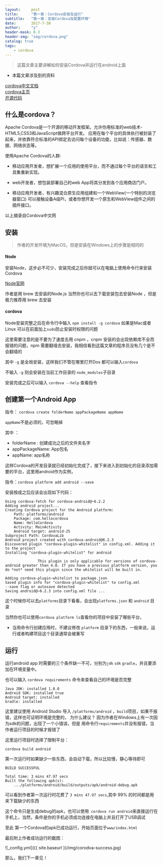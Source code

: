 ```yaml
---
layout:     post
title:      "第一章：Cordova安装及运行"
subtitle:   "第一章：安装Cordova及配置环境"
date:       2017-7-30
author:     "y"
header-mask: 0.3
header-img: "img/cordova.png"
catalog: true
tags:
    - cordova
---
```


> 这篇文章主要讲解如何安装Cordova并运行在android上面

* 本篇文章涉及到的资料

[cordova中文文档](http://cordova.axuer.com/docs/zh-cn/latest/)<br>
[cordova主页](https://cordova.apache.org/)<br>
[开源代码](https://github.com/apache?utf8=%E2%9C%93&q=cordova&type=&language=)<br>


## 什么是cordova？

Apache Cordova是一个开源的移动开发框架。允许你用标准的web技术-HTML5,CSS3和JavaScript做跨平台开发。 应用在每个平台的具体执行被封装了起来，并依靠符合标准的API绑定去访问每个设备的功能，比如说：传感器、数据、网络状态等。

使用Apache Cordova的人群:

* 移动应用开发者，想扩展一个应用的使用平台，而不通过每个平台的语言和工具集重新实现。

* web开发者，想包装部署自己的web App将其分发到各个应用商店门户。

* 移动应用开发者，有兴趣混合原生应用组建和一个WebView(一个特别的浏览器窗口) 可以接触设备A级PI，或者你想开发一个原生和WebView组件之间的插件接口。

以上摘录自Cordova中文网
        
## 安装


> 作者的开发环境为MacOS，但是安装在Windows上的步骤是相同的

#### Node

安装Node，这步必不可少，安装完成之后你就可以在电脑上使用命令行来安装Cordova

[Node官网](https://nodejs.org/en/download/)

作者是用 brew 去安装的Node.js 当然你也可以去下载安装包去安装Node ，但是极力推荐用 brew 去安装


#### cordova

Node安装完整之后在命令行中输入 `npm install -g cordova` 如果是Mac或者Linux 可以在前面加上`sudo`防止安装时权限的问题

这里需要注意的是不要为了速度去用 cnpm ，cnpm 安装的会出现依赖库不全而报错的问题，npm 需要翻墙去安装，我相信看到这篇文章的程序员没有几个是不会翻墙的

其中 `-g` 是全局安装，这样我们不管在哪里打开Dos 都可以输入`cordova`

不输入 `-g` 则会安装在当前工作目录的 `node_modules`子目录

安装完成之后可以输入 `cordova --help` 查看指令

## 创建第一个Android App


指令： `cordova create folderName appPackageName appName`

`appName`不是必须的，可忽略掉

其中 ：

* folderName : 创建成功之后的文件夹名字
* appPackageName: App包名
* appName: app名称


这样Cordova的开发目录就已经初始化完成了，接下来进入到初始化的目录添加需要的平台，这里用android作为实例，

指令：`cordova platform add android --save`

安装按成之后应该会出现如下代码：


	Using cordova-fetch for cordova-android@~6.2.2
	Adding android project...
	Creating Cordova project for the Android platform:
		Path: platforms/android
		Package: com.hellocordova
		Name: HelloCordova
		Activity: MainActivity
		Android target: android-25
	Subproject Path: CordovaLib
	Android project created with cordova-android@6.2.3
	Discovered plugin "cordova-plugin-whitelist" in config.xml. Adding it to the project
	Installing "cordova-plugin-whitelist" for android
	
	               This plugin is only applicable for versions of cordova-android greater than 4.0. If you have a previous platform version, you do *not* need this plugin since the whitelist will be built in.
	
	Adding cordova-plugin-whitelist to package.json
	Saved plugin info for "cordova-plugin-whitelist" to config.xml
	--save flag or autosave detected
	Saving android@~6.2.3 into config.xml file ...


这个时候你可以去`platforms`目录下看看，会出现`platforms.json` 和 `android` 目录

 
当然你也可以使用`cordova platform ls`查看你的项目中安装了哪些平台，

* 当用命令行创建应用时，不建议修改 `platform` 目录下的东西，一般来说，运行或者构建项目这个目录通常会被重写

## 运行


运行android app 时需要的三个条件缺一不可，分别为`jdk` `sdk` `gradle`，并且要添加在环境变量中。

也可以输入 `cordova requirements` 命令来查看自己的环境是否完整

	Java JDK: installed 1.8.0
	Android SDK: installed true
	Android target: installed
	Gradle: installed 
	
这里建议使用 Android Studio 导入 `/platforms/android` ，`build`项目，如果不报错，这样也可证明环境是完整的，
为什么建议？ 因为作者在Windows上有一次因为sdk的问题，出现了一个小错误，但是 用命令行`requirements`并没有报错，当作者运行项目的时候才报错了

这里运行项目时选择了限制平台：

`cordova build android`

第一次运行时如果缺少一些东西，会自动下载，所以比较慢，静心等待即可

	BUILD SUCCESSFUL
	
	Total time: 3 mins 47.97 secs
	Built the following apk(s):
		.../platforms/android/build/outputs/apk/android-debug.apk
		
可以看到作者第一次运行时花费了 `3 mins 47.97 secs`,其中 99% 的时间都是用来下载缺少的东西

这个命令只是生成debug的apk，也可以使用` cordova run android`来直接运行在手机上，当然，条件是你的手机必须成功连接在电脑上并且打开了USB调试

至此 第一个Cordova的apk已成功运行，开始页面位于`www/index.html`

最后附上作者成功运行的截图：

![_config.yml]({{ site.baseurl }}/img/corodva-success.jpg)


那么，我们下一章见！
	